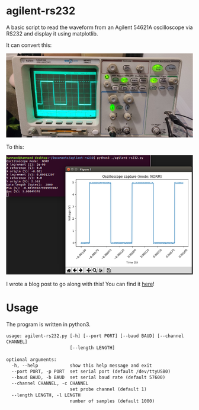 # agilent-rs232
A basic script to read the waveform from an Agilent 54621A oscilloscope via RS232 and display it using matplotlib.

It can convert this:

![scope](scope.jpg?raw=true "Oscilloscope reading")

To this:

![matplotlib](reading.png?raw=true "Matplotlib rendering")

I wrote a blog post to go along with this! You can find it [here](https://01001000.xyz/2020-05-10-Walkthrough-Agilent-Oscilloscope-RS232/)!

# Usage

The program is written in python3.

```
usage: agilent-rs232.py [-h] [--port PORT] [--baud BAUD] [--channel CHANNEL]
                        [--length LENGTH]

optional arguments:
  -h, --help            show this help message and exit
  --port PORT, -p PORT  set serial port (default /dev/ttyUSB0)
  --baud BAUD, -b BAUD  set serial baud rate (default 57600)
  --channel CHANNEL, -c CHANNEL
                        set probe channel (default 1)
  --length LENGTH, -l LENGTH
                        number of samples (default 1000)
```
